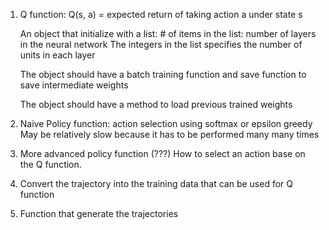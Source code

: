 
1. Q function:
Q(s, a) = expected return of taking action a under state s

    An object that initialize with a list:
        # of items in the list: number of layers in the neural network
        The integers in the list specifies the number of units in each layer

    The object should have a batch training function and save function to save intermediate weights

     The object should have a method to load previous trained weights


2. Naive Policy function: action selection using softmax or epsilon greedy
    May be relatively slow because it has to be performed many many times

3. More advanced policy function (???)
  How to select an action base on the Q function.


4. Convert the trajectory into the training data that can be used for Q function


5. Function that generate the trajectories